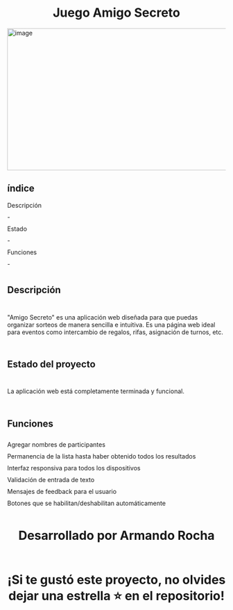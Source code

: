 <h1 align="center"> Juego Amigo Secreto </h1>
<img width="1002" height="327" alt="image" src="https://github.com/user-attachments/assets/873c3e2e-fcd3-4d65-b0d9-2c61f687cb98" />

## índice
<div style="display: grid; grid-template-columns: repeat(auto-fit, minmax(300px, 1fr)); gap: 10px;">
  <a href="#-descripción" style="text-decoration: none;">Descripción</a>
  <span>-</span>
  <a href="#-estado" style="text-decoration: none;">Estado</a>
  <span>-</span>
  <a href="#-funciones" style="text-decoration: none;">Funciones</a>
  <span>-</span>


## Descripción
"Amigo Secreto" es una aplicación web diseñada para que puedas organizar sorteos de manera sencilla e intuitiva. Es una página web ideal para eventos como intercambio de regalos, rifas, asignación de turnos, etc. 

## Estado del proyecto
La aplicación web está completamente terminada y funcional.

## Funciones
<div style="display: grid; grid-template-columns: repeat(auto-fit, minmax(300px, 1fr)); gap: 10px;">
<div>Agregar nombres de participantes</div>
<div>Permanencia de la lista hasta haber obtenido todos los resultados</div>
<div>Interfaz responsiva para todos los dispositivos</div>
<div>Validación de entrada de texto</div>
<div>Mensajes de feedback para el usuario</div>
<div>Botones que se habilitan/deshabilitan automáticamente</div>
</div>

<h1 align="center"> Desarrollado por Armando Rocha </h1>

<h1 align="center"> ¡Si te gustó este proyecto, 
no olvides dejar una estrella ⭐ en el repositorio! </h1>